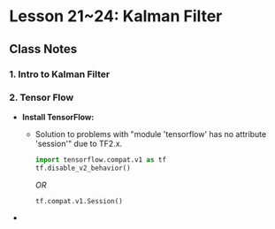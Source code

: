 # Lesson 21~24: Kalman Filter

## Class Notes

### 1. Intro to Kalman Filter



### 2. Tensor Flow

- **Install TensorFlow:**

  - Solution to problems with "module 'tensorflow' has no attribute 'session'" due to TF2.x.

    ```python
    import tensorflow.compat.v1 as tf
    tf.disable_v2_behavior()
    ```

    *OR*

    `tf.compat.v1.Session()`

-
